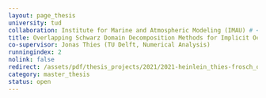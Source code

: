 ```yaml
---
layout: page_thesis
university: tud
collaboration: Institute for Marine and Atmospheric Modeling (IMAU) # <a href="https://www.uu.nl/en/research/institute-for-marine-and-atmospheric-research-imau" target="_blank">Institute for Marine and Atmospheric Modeling (IMAU)</a>
title: Overlapping Schwarz Domain Decomposition Methods for Implicit Ocean Models
co-supervisor: Jonas Thies (TU Delft, Numerical Analysis)
runningindex: 2
nolink: false
redirect: /assets/pdf/thesis_projects/2021/2021-heinlein_thies-frosch_ocean.pdf
category: master_thesis
status: open
---
```

